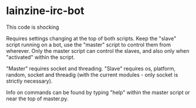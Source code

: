 # lainzine-irc-bot
This code is shocking

Requires settings changing at the top of both scripts.
Keep the "slave" script running on a bot, use the "master" script to control them from wherever.
Only the master script can control the slaves, and also only when "activated" within the script.

"Master" requires socket and threading.
"Slave" requires os, platform, random, socket and threadig (with the current modules - only socket is strictly necessary).

Info on commands can be found by typing "help" within the master script or near the top of master.py.
